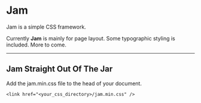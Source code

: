 # Jam

Jam is a simple CSS framework.

Currently **Jam** is mainly for page layout. Some typographic styling is included. More to come.

---

## **Jam** Straight Out Of The Jar

Add the jam.min.css file to the head of your document.

`<link href="<your_css_directory>/jam.min.css" />`

<!--
## Mixable **Jam**

Add the jam.css file to the head of your document.

`<link href="<your_css_directory>/jam.css" />`
-->